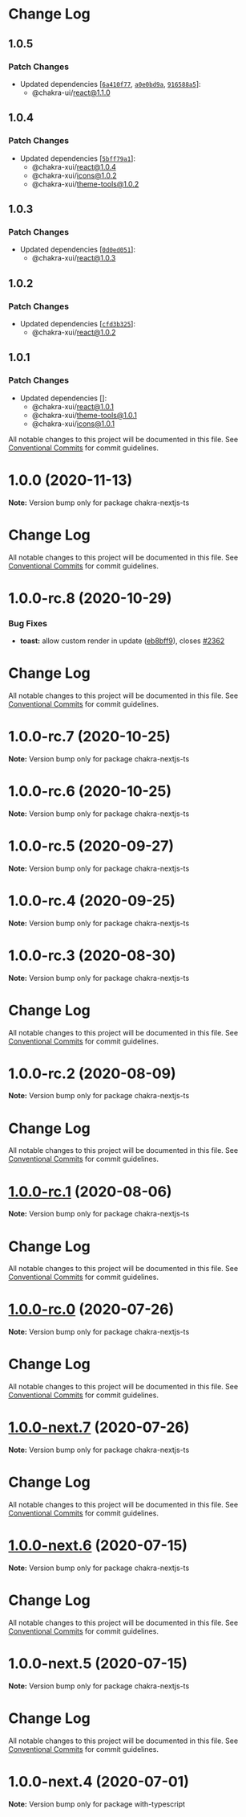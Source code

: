 # Change Log

## 1.0.5

### Patch Changes

- Updated dependencies
  [[`6a410f77`](https://github.com/chakra-ui/chakra-ui/commit/6a410f778f534e00e01fdf0d3ce1ffdd1d7b138e),
  [`a0e0bd9a`](https://github.com/chakra-ui/chakra-ui/commit/a0e0bd9a5d45fe08887f8df8d3eccc84951578df),
  [`916588a5`](https://github.com/chakra-ui/chakra-ui/commit/916588a5bbb771ff3f07b0ceb160bef57cdd6a8a)]:
  - @chakra-ui/react@1.1.0

## 1.0.4

### Patch Changes

- Updated dependencies
  [[`5bff79a1`](https://github.com/chakra-xui/chakra-xui/commit/5bff79a1ba6989d279fc432d5040c72cd75b392e)]:
  - @chakra-xui/react@1.0.4
  - @chakra-xui/icons@1.0.2
  - @chakra-xui/theme-tools@1.0.2

## 1.0.3

### Patch Changes

- Updated dependencies
  [[`0d0ed051`](https://github.com/chakra-xui/chakra-xui/commit/0d0ed0513ac1094833f1e0294f655af122682ff4)]:
  - @chakra-xui/react@1.0.3

## 1.0.2

### Patch Changes

- Updated dependencies
  [[`cfd3b325`](https://github.com/chakra-xui/chakra-xui/commit/cfd3b32564066076529811c5350aff6be565b7a3)]:
  - @chakra-xui/react@1.0.2

## 1.0.1

### Patch Changes

- Updated dependencies []:
  - @chakra-xui/react@1.0.1
  - @chakra-xui/theme-tools@1.0.1
  - @chakra-xui/icons@1.0.1

All notable changes to this project will be documented in this file. See
[Conventional Commits](https://conventionalcommits.org) for commit guidelines.

# 1.0.0 (2020-11-13)

**Note:** Version bump only for package chakra-nextjs-ts

# Change Log

All notable changes to this project will be documented in this file. See
[Conventional Commits](https://conventionalcommits.org) for commit guidelines.

# 1.0.0-rc.8 (2020-10-29)

### Bug Fixes

- **toast:** allow custom render in update
  ([eb8bff9](https://github.com/chakra-xui/chakra-xui/commit/eb8bff911e6ec9de0165ab1e8f5ca10d5e022459)),
  closes [#2362](https://github.com/chakra-xui/chakra-xui/issues/2362)

# Change Log

All notable changes to this project will be documented in this file. See
[Conventional Commits](https://conventionalcommits.org) for commit guidelines.

# 1.0.0-rc.7 (2020-10-25)

**Note:** Version bump only for package chakra-nextjs-ts

# 1.0.0-rc.6 (2020-10-25)

**Note:** Version bump only for package chakra-nextjs-ts

# 1.0.0-rc.5 (2020-09-27)

**Note:** Version bump only for package chakra-nextjs-ts

# 1.0.0-rc.4 (2020-09-25)

**Note:** Version bump only for package chakra-nextjs-ts

# 1.0.0-rc.3 (2020-08-30)

**Note:** Version bump only for package chakra-nextjs-ts

# Change Log

All notable changes to this project will be documented in this file. See
[Conventional Commits](https://conventionalcommits.org) for commit guidelines.

# 1.0.0-rc.2 (2020-08-09)

**Note:** Version bump only for package chakra-nextjs-ts

# Change Log

All notable changes to this project will be documented in this file. See
[Conventional Commits](https://conventionalcommits.org) for commit guidelines.

# [1.0.0-rc.1](https://github.com/chakra-xui/chakra-xui/compare/chakra-nextjs-ts@1.0.0-rc.0...chakra-nextjs-ts@1.0.0-rc.1) (2020-08-06)

**Note:** Version bump only for package chakra-nextjs-ts

# Change Log

All notable changes to this project will be documented in this file. See
[Conventional Commits](https://conventionalcommits.org) for commit guidelines.

# [1.0.0-rc.0](https://github.com/chakra-xui/chakra-xui/compare/chakra-nextjs-ts@1.0.0-next.7...chakra-nextjs-ts@1.0.0-rc.0) (2020-07-26)

**Note:** Version bump only for package chakra-nextjs-ts

# Change Log

All notable changes to this project will be documented in this file. See
[Conventional Commits](https://conventionalcommits.org) for commit guidelines.

# [1.0.0-next.7](https://github.com/chakra-xui/chakra-xui/compare/chakra-nextjs-ts@1.0.0-next.6...chakra-nextjs-ts@1.0.0-next.7) (2020-07-26)

**Note:** Version bump only for package chakra-nextjs-ts

# Change Log

All notable changes to this project will be documented in this file. See
[Conventional Commits](https://conventionalcommits.org) for commit guidelines.

# [1.0.0-next.6](https://github.com/chakra-xui/chakra-xui/compare/chakra-nextjs-ts@1.0.0-next.5...chakra-nextjs-ts@1.0.0-next.6) (2020-07-15)

**Note:** Version bump only for package chakra-nextjs-ts

# Change Log

All notable changes to this project will be documented in this file. See
[Conventional Commits](https://conventionalcommits.org) for commit guidelines.

# 1.0.0-next.5 (2020-07-15)

**Note:** Version bump only for package chakra-nextjs-ts

# Change Log

All notable changes to this project will be documented in this file. See
[Conventional Commits](https://conventionalcommits.org) for commit guidelines.

# 1.0.0-next.4 (2020-07-01)

**Note:** Version bump only for package with-typescript
